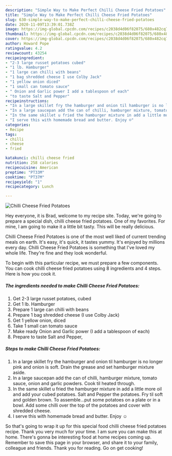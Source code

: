 ```yaml
---
description: "Simple Way to Make Perfect Chilli Cheese Fried Potatoes"
title: "Simple Way to Make Perfect Chilli Cheese Fried Potatoes"
slug: 630-simple-way-to-make-perfect-chilli-cheese-fried-potatoes
date: 2020-11-09T13:39:01.738Z
image: https://img-global.cpcdn.com/recipes/c2038d4d06f82075/680x482cq70/chilli-cheese-fried-potatoes-recipe-main-photo.jpg
thumbnail: https://img-global.cpcdn.com/recipes/c2038d4d06f82075/680x482cq70/chilli-cheese-fried-potatoes-recipe-main-photo.jpg
cover: https://img-global.cpcdn.com/recipes/c2038d4d06f82075/680x482cq70/chilli-cheese-fried-potatoes-recipe-main-photo.jpg
author: Howard Pope
ratingvalue: 4.2
reviewcount: 43254
recipeingredient:
- "2-3 large russet potatoes cubed"
- "1 lb. Hamburger"
- "1 large can chilli with beans"
- "1 bag shredded cheese I use Colby Jack"
- "1 yellow onion diced"
- "1 small can tomato sauce"
- " Onion and Garlic power I add a tablespoon of each"
- "to taste Salt and Pepper"
recipeinstructions:
- "In a large skillet fry the hamburger and onion til hamburger is no longer pink and onion is soft. Drain the grease and set hamburger mixture aside."
- "In a large saucepan add the can of chilli, hamburger mixture, tomato sauce, onion and garlic powders. Cook til heated through."
- "In the same skillet u fried the hamburger mixture in add a little more oil and add your cubed potatoes. Salt and Pepper the potatoes. Fry til soft and golden brown. To assemble...put some potatoes on a plate or in a bowl. Add some chilli over the top of the potatoes and cover with shredded cheese."
- "I serve this with homemade bread and butter. Enjoy ☺️"
categories:
- Recipe
tags:
- chilli
- cheese
- fried

katakunci: chilli cheese fried 
nutrition: 258 calories
recipecuisine: American
preptime: "PT33M"
cooktime: "PT37M"
recipeyield: "1"
recipecategory: Lunch

---
```



![Chilli Cheese Fried Potatoes](https://img-global.cpcdn.com/recipes/c2038d4d06f82075/680x482cq70/chilli-cheese-fried-potatoes-recipe-main-photo.jpg)

Hey everyone, it is Brad, welcome to my recipe site. Today, we're going to prepare a special dish, chilli cheese fried potatoes. One of my favorites. For mine, I am going to make it a little bit tasty. This will be really delicious.



Chilli Cheese Fried Potatoes is one of the most well liked of current trending meals on earth. It's easy, it's quick, it tastes yummy. It's enjoyed by millions every day. Chilli Cheese Fried Potatoes is something that I've loved my whole life. They're fine and they look wonderful.


To begin with this particular recipe, we must prepare a few components. You can cook chilli cheese fried potatoes using 8 ingredients and 4 steps. Here is how you cook it.

<!--inarticleads1-->

##### The ingredients needed to make Chilli Cheese Fried Potatoes:

1. Get 2-3 large russet potatoes, cubed
1. Get 1 lb. Hamburger
1. Prepare 1 large can chilli with beans
1. Prepare 1 bag shredded cheese (I use Colby Jack)
1. Get 1 yellow onion, diced
1. Take 1 small can tomato sauce
1. Make ready  Onion and Garlic power (I add a tablespoon of each)
1. Prepare to taste Salt and Pepper,




<!--inarticleads2-->

##### Steps to make Chilli Cheese Fried Potatoes:

1. In a large skillet fry the hamburger and onion til hamburger is no longer pink and onion is soft. Drain the grease and set hamburger mixture aside.
1. In a large saucepan add the can of chilli, hamburger mixture, tomato sauce, onion and garlic powders. Cook til heated through.
1. In the same skillet u fried the hamburger mixture in add a little more oil and add your cubed potatoes. Salt and Pepper the potatoes. Fry til soft and golden brown. To assemble...put some potatoes on a plate or in a bowl. Add some chilli over the top of the potatoes and cover with shredded cheese.
1. I serve this with homemade bread and butter. Enjoy ☺️




So that's going to wrap it up for this special food chilli cheese fried potatoes recipe. Thank you very much for your time. I am sure you can make this at home. There's gonna be interesting food at home recipes coming up. Remember to save this page in your browser, and share it to your family, colleague and friends. Thank you for reading. Go on get cooking!
